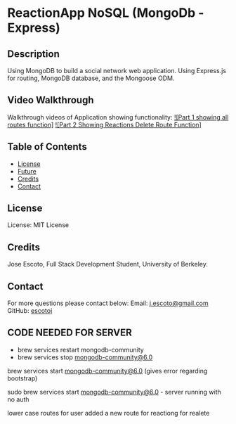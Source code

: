# ReactionApp NoSQL (MongoDb - Express)

## Description

Using MongoDB to build a social network web application. Using Express.js for routing, MongoDB database, and the Mongoose ODM.

## Video Walkthrough

Walkthrough videos of Application showing functionality: 
[![Part 1 showing all routes function]](https://drive.google.com/file/d/1Hj49s6_5Kiw8lEpBYLBB52-XA7BseQm4/view ) 
[![Part 2 Showing Reactions Delete Route Function]](https://drive.google.com/file/d/1K7d5ifz7e75Ikni3TvkPLFZsVmF13KZ6/view) 

## Table of Contents

- [License](#License)
- [Future](#Future)
- [Credits](#Credits)
- [Contact](#Contact)

## License

License: MIT License

## Credits

Jose Escoto, Full Stack Development Student, University of Berkeley.

## Contact

For more questions please contact below:
Email: j.escoto@gmail.com
GitHub: [escotoj](https://github.com/escotoj)

## CODE NEEDED FOR SERVER

- brew services restart mongodb-community
- brew services stop mongodb-community@6.0

brew services start mongodb-community@6.0 (gives error regarding bootstrap)

sudo brew services start mongodb-community@6.0 - server running with no auth

lower case routes for user 
added a new route for reactiong for realete 


